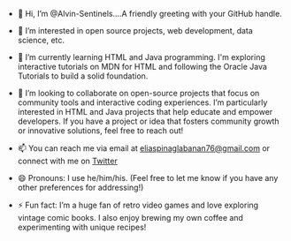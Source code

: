 - 👋 Hi, I’m @Alvin-Sentinels....A friendly greeting with your GitHub handle.
-  👀 I’m interested in open source projects, web development, data science, etc.
- 🌱 I’m currently learning HTML and Java programming. I'm exploring interactive tutorials on MDN for HTML and following the Oracle Java Tutorials to build a solid foundation.
- 💞️ I’m looking to collaborate on open-source projects that focus on community tools and interactive coding experiences. I’m particularly interested in HTML and Java projects that help educate and empower developers. If you have a project or idea that fosters community growth or innovative solutions, feel free to reach out!
- 📫 You can reach me via email at eliaspinaglabanan76@gmail.com  or connect with me on [Twitter](https://twitter.com/ASobosobo94)

- 😄 Pronouns: I use he/him/his. (Feel free to let me know if you have any other preferences for addressing!)
- ⚡ Fun fact: I’m a huge fan of retro video games and love exploring vintage comic books. I also enjoy brewing my own coffee and experimenting with unique recipes!


<!---
Alvin-Sentinels/Alvin-Sentinels is a ✨ special ✨ repository because its `README.md` (this file) appears on your GitHub profile.
You can click the Preview link to take a look at your changes.
--->
